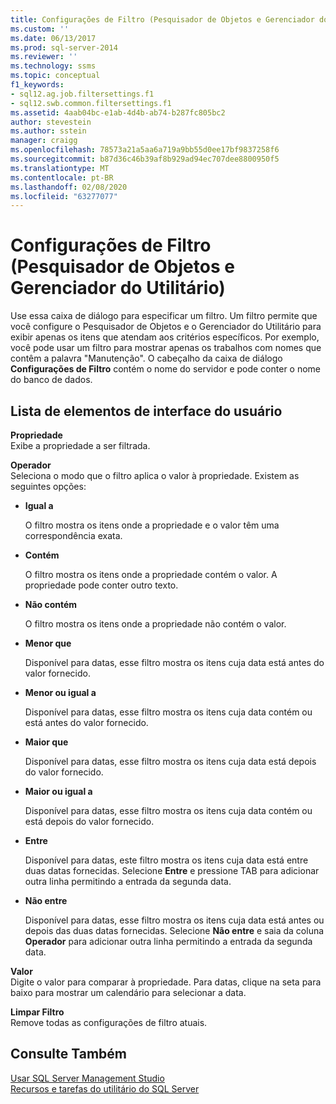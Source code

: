 ```yaml
---
title: Configurações de Filtro (Pesquisador de Objetos e Gerenciador do Utilitário) | Microsoft Docs
ms.custom: ''
ms.date: 06/13/2017
ms.prod: sql-server-2014
ms.reviewer: ''
ms.technology: ssms
ms.topic: conceptual
f1_keywords:
- sql12.ag.job.filtersettings.f1
- sql12.swb.common.filtersettings.f1
ms.assetid: 4aab04bc-e1ab-4d4b-ab74-b287fc805bc2
author: stevestein
ms.author: sstein
manager: craigg
ms.openlocfilehash: 78573a21a5aa6a719a9bb55d0ee17bf9837258f6
ms.sourcegitcommit: b87d36c46b39af8b929ad94ec707dee8800950f5
ms.translationtype: MT
ms.contentlocale: pt-BR
ms.lasthandoff: 02/08/2020
ms.locfileid: "63277077"
---
```

# <a name="filter-settings-object-explorer-and-utility-explorer"></a>Configurações de Filtro (Pesquisador de Objetos e Gerenciador do Utilitário)
  Use essa caixa de diálogo para especificar um filtro. Um filtro permite que você configure o Pesquisador de Objetos e o Gerenciador do Utilitário para exibir apenas os itens que atendam aos critérios específicos. Por exemplo, você pode usar um filtro para mostrar apenas os trabalhos com nomes que contêm a palavra "Manutenção". O cabeçalho da caixa de diálogo **Configurações de Filtro** contém o nome do servidor e pode conter o nome do banco de dados.  
  
## <a name="uielement-list"></a>Lista de elementos de interface do usuário  
 **Propriedade**  
 Exibe a propriedade a ser filtrada.  
  
 **Operador**  
 Seleciona o modo que o filtro aplica o valor à propriedade. Existem as seguintes opções:  
  
-   **Igual a**  
  
     O filtro mostra os itens onde a propriedade e o valor têm uma correspondência exata.  
  
-   **Contém**  
  
     O filtro mostra os itens onde a propriedade contém o valor. A propriedade pode conter outro texto.  
  
-   **Não contém**  
  
     O filtro mostra os itens onde a propriedade não contém o valor.  
  
-   **Menor que**  
  
     Disponível para datas, esse filtro mostra os itens cuja data está antes do valor fornecido.  
  
-   **Menor ou igual a**  
  
     Disponível para datas, esse filtro mostra os itens cuja data contém ou está antes do valor fornecido.  
  
-   **Maior que**  
  
     Disponível para datas, esse filtro mostra os itens cuja data está depois do valor fornecido.  
  
-   **Maior ou igual a**  
  
     Disponível para datas, esse filtro mostra os itens cuja data contém ou está depois do valor fornecido.  
  
-   **Entre**  
  
     Disponível para datas, este filtro mostra os itens cuja data está entre duas datas fornecidas. Selecione **Entre** e pressione TAB para adicionar outra linha permitindo a entrada da segunda data.  
  
-   **Não entre**  
  
     Disponível para datas, esse filtro mostra os itens cuja data está antes ou depois das duas datas fornecidas. Selecione **Não entre** e saia da coluna **Operador** para adicionar outra linha permitindo a entrada da segunda data.  
  
 **Valor**  
 Digite o valor para comparar à propriedade. Para datas, clique na seta para baixo para mostrar um calendário para selecionar a data.  
  
 **Limpar Filtro**  
 Remove todas as configurações de filtro atuais.  
  
## <a name="see-also"></a>Consulte Também  
 [Usar SQL Server Management Studio](../sql-server-management-studio-ssms.md)   
 [Recursos e tarefas do utilitário do SQL Server](../../relational-databases/manage/sql-server-utility-features-and-tasks.md)  
  
  
